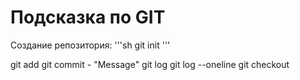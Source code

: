 # Подсказка по GIT

Создание репозитория:
'''sh
git init
'''

git add
git commit - "Message"
git log
git log --oneline
git checkout